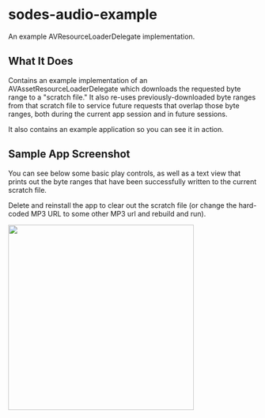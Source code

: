 # sodes-audio-example
An example AVResourceLoaderDelegate implementation.

## What It Does

Contains an example implementation of an AVAssetResourceLoaderDelegate which downloads the requested byte range to a "scratch file." It also re-uses previously-downloaded byte ranges from that scratch file to service future requests that overlap those byte ranges, both during the current app session and in future sessions.

It also contains an example application so you can see it in action.

## Sample App Screenshot

You can see below some basic play controls, as well as a text view that prints out the byte ranges that have been successfully written to the current scratch file. 

Delete and reinstall the app to clear out the scratch file (or change the hard-coded MP3 URL to some other MP3 url and rebuild and run).

<img src="https://raw.githubusercontent.com/jaredsinclair/sodes-audio-example/master/screenshot.png" width="375">
